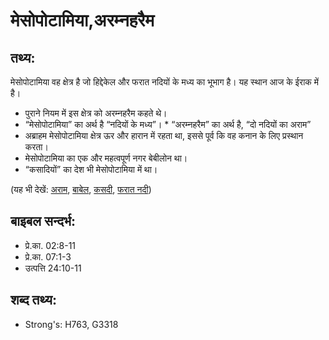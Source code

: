 # मेसोपोटामिया,अरम्नहरैम #

## तथ्य: ##

मेसोपोटामिया वह क्षेत्र है जो हिद्देकेल और फरात नदियों के मध्य का भूभाग है। यह स्थान आज के ईराक में है।

* पुराने नियम में इस क्षेत्र को अरम्नहरैम कहते थे।
* “मेसोपोटामिया” का अर्थ है “नदियों के मध्य”। * “अरम्नहरैम” का अर्थ है, “दो नदियों का अराम”
* अब्राहम मेसोपोटामिया क्षेत्र ऊर और हारान में रहता था, इससे पूर्व कि वह कनान के लिए प्रस्थान करता।
* मेसोपोटामिया का एक और महत्वपूर्ण नगर बेबीलोन था।
* “कसादियों” का देश भी मेसोपोटामिया में था।

(यह भी देखें: [अराम](../aram.md), [बाबेल](../babylon.md), [कसदी](../chaldeans.md), [फरात नदी](../euphrates.md))

## बाइबल सन्दर्भ: ##

* प्रे.का. 02:8-11
* प्रे.का. 07:1-3
* उत्पत्ति 24:10-11

## शब्द तथ्य: ##

* Strong's: H763, G3318
